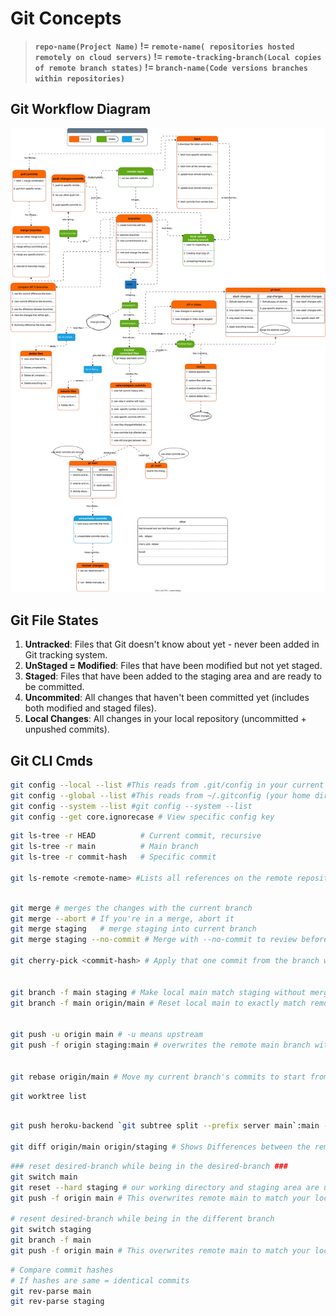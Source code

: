 # **Git Concepts**

> **`repo-name(Project Name)` != `remote-name( repositories hosted remotely on cloud servers)` != `remote-tracking-branch(Local copies of remote branch states)` != `branch-name(Code versions branches within repositories)`**

## **Git Workflow Diagram**

![Git repo Diagram](./git.svg)

## **Git File States**

1. **Untracked**: Files that Git doesn't know about yet - never been added in Git tracking system.
2. **UnStaged = Modified**: Files that have been modified but not yet staged.
3. **Staged**: Files that have been added to the staging area and are ready to be committed.
4. **Uncommited**: All changes that haven't been committed yet (includes both modified and staged files).
5. **Local Changes**: All changes in your local repository (uncommitted + unpushed commits).

## **Git CLI Cmds**

```sh
git config --local --list #This reads from .git/config in your current repo
git config --global --list #This reads from ~/.gitconfig (your home directory)
git config --system --list #git config --system --list
git config --get core.ignorecase # View specific config key

```

```sh
git ls-tree -r HEAD          # Current commit, recursive
git ls-tree -r main          # Main branch
git ls-tree -r commit-hash   # Specific commit

git ls-remote <remote-name> #Lists all references on the remote repository


```

```sh

git merge # merges the changes with the current branch
git merge --abort # If you're in a merge, abort it
git merge staging   # merge staging into current branch
git merge staging --no-commit # Merge with --no-commit to review before finalizing

git cherry-pick <commit-hash> # Apply that one commit from the branch we have picked the commit-hash into our current branch


git branch -f main staging # Make local main match staging without merging
git branch -f main origin/main # Reset local main to exactly match remote main


git push -u origin main # -u means upstream
git push -f origin staging:main # overwrites the remote main branch with your local staging branch even if remote has commits that local staging doesn’t have


git rebase origin/main # Move my current branch's commits to start from the tip of local remote-tracking-brach(origin/main)
```

```sh
git worktree list
```

```sh

git push heroku-backend `git subtree split --prefix server main`:main --force # usefull incase of non-fast-forward error,

git diff origin/main origin/staging # Shows Differences between the remote branches on your origin
```

```sh
### reset desired-branch while being in the desired-branch ###
git switch main
git reset --hard staging # our working directory and staging area are updated to exactly match staging. Any uncommitted changes or local commits on main are discarded.
git push -f origin main # This overwrites remote main to match your local main (which now matches staging).

# resent desired-branch while being in the different branch
git switch staging
git branch -f main
git push -f origin main # This overwrites remote main to match your local main (which now matches staging).
```

```sh
# Compare commit hashes
# If hashes are same = identical commits
git rev-parse main
git rev-parse staging
```

